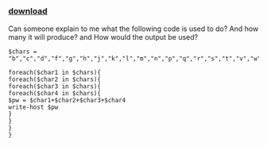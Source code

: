﻿---
pid:            5779
poster:         ThaBare1
title:          
date:           2015-03-11 22:10:10
format:         posh
parent:         0
parent:         0

---

# 

### [download](5779.ps1)

Can someone explain to me what the following code is used to do? And how many it will produce? and How would the output be used?

```posh
$chars = "b","c","d","f","g","h","j","k","l","m","n","p","q","r","s","t","v","w","x","y","z" 

foreach($char1 in $chars){ 
foreach($char2 in $chars){ 
foreach($char3 in $chars){ 
foreach($char4 in $chars){ 
$pw = $char1+$char2+$char3+$char4 
write-host $pw 
} 
} 
}	
}
```
